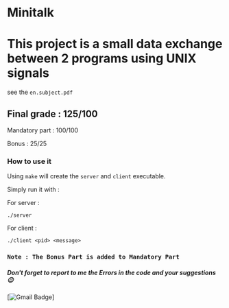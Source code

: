 # Minitalk
# This project is a small data exchange between 2 programs using UNIX signals
  see the ``en.subject.pdf``
## Final grade : 125/100

Mandatory part : 100/100

Bonus : 25/25

### How to use it
Using ``make`` will create the ``server`` and ``client`` executable.

Simply run it with :

For server :

```
./server
```
For client :

```
./client <pid> <message>
```

### ``Note : The Bonus Part is added to Mandatory Part``

##### Don't forget to report to me the Errors in the code and your suggestions 😉
[![Gmail Badge](https://img.shields.io/badge/-Gmail-d14836?style=flat-square&logo=Gmail&logoColor=white&link=mailto:omarabdelhadi1337@gmail.com)]

